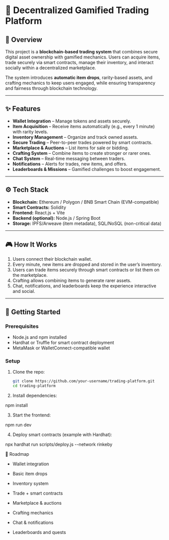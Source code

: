 # 🔗 Decentralized Gamified Trading Platform

## 📖 Overview  
This project is a **blockchain-based trading system** that combines secure digital asset ownership with gamified mechanics. Users can acquire items, trade securely via smart contracts, manage their inventory, and interact socially within a decentralized marketplace.  

The system introduces **automatic item drops**, rarity-based assets, and crafting mechanics to keep users engaged, while ensuring transparency and fairness through blockchain technology.  

---

## ✨ Features  
- **Wallet Integration** – Manage tokens and assets securely.  
- **Item Acquisition** – Receive items automatically (e.g., every 1 minute) with rarity levels.  
- **Inventory Management** – Organize and track owned assets.  
- **Secure Trading** – Peer-to-peer trades powered by smart contracts.  
- **Marketplace & Auctions** – List items for sale or bidding.  
- **Crafting System** – Combine items to create stronger or rarer ones.  
- **Chat System** – Real-time messaging between traders.  
- **Notifications** – Alerts for trades, new items, and offers.  
- **Leaderboards & Missions** – Gamified challenges to boost engagement.  

---

## ⚙️ Tech Stack  
- **Blockchain:** Ethereum / Polygon / BNB Smart Chain (EVM-compatible)  
- **Smart Contracts:** Solidity  
- **Frontend:** React.js + Vite  
- **Backend (optional):** Node.js / Spring Boot  
- **Storage:** IPFS/Arweave (item metadata), SQL/NoSQL (non-critical data)  

---

## 🎮 How It Works  
1. Users connect their blockchain wallet.  
2. Every minute, new items are dropped and stored in the user’s inventory.  
3. Users can trade items securely through smart contracts or list them on the marketplace.  
4. Crafting allows combining items to generate rarer assets.  
5. Chat, notifications, and leaderboards keep the experience interactive and social.  

---

## 🚀 Getting Started  

### Prerequisites  
- Node.js and npm installed  
- Hardhat or Truffle for smart contract deployment  
- MetaMask or WalletConnect-compatible wallet  

### Setup  
1. Clone the repo:  
   ```bash
   git clone https://github.com/your-username/trading-platform.git
   cd trading-platform
2. Install dependencies:

npm install


3. Start the frontend:

npm run dev


4. Deploy smart contracts (example with Hardhat):

npx hardhat run scripts/deploy.js --network rinkeby

📌 Roadmap

 - Wallet integration

 - Basic item drops

 - Inventory system

 - Trade + smart contracts

 - Marketplace & auctions

 - Crafting mechanics

 - Chat & notifications

 - Leaderboards and quests
